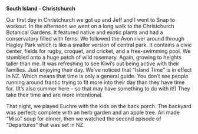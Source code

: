 **South Island - Christchurch**

Our first day in Christchurch we got up and Jeff and I went to Snap to workout.
In the afternoon we went on a long walk to the Christchurch Botanical Gardens. It featured native
and exotic plants and had a conservatory filled with ferns. We followed the Avon river around
through Hagley Park which is like a smaller version of central park. It contains a civic center, fields
for rugby, croquet, and cricket, and a free-swimming pool. We stumbled onto a huge patch of wild
rosemary. Again, growing to heights taller than me.
It was refreshing to see Kiwi’s out being active with their families. Just enjoying their day. We’ve
noticed that “Island Time” is in effect in NZ. Which means that time is only a general guide. You
don’t see people running around frantic trying to fit more into their day than they have time for.
(It’s also summer here – so that may have something to do with it!) They take their time and are
more intentional.

That night, we played Euchre with the kids on the back porch. The backyard was perfect; complete
with an herb garden and an apple tree. Ari made “Miso” soup for dinner, then we watched the
second episode of “Departures” that was set in NZ.